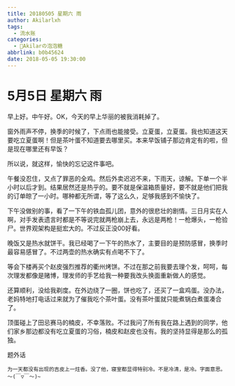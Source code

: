 ```yaml
---
title: 20180505 星期六 雨
author: Akilarlxh
tags:
  - 流水账
categories:
  - 🍬Akilarの泡泡糖
abbrlink: b0b45624
date: 2018-05-05 19:30:00
---
```

# 5月5日 星期六 雨

早上好。中午好。OK，今天的早上华丽的被我消耗掉了。

窗外雨声不停，换季的时候了，下点雨也能接受。立夏蛋，立夏蛋。我也知道这天要吃立夏蛋啊！但是茶叶蛋不知道要去哪里买。本来早饭铺子那边肯定有的啦，但是现在哪里还有早饭？

所以说，就这样，愉快的忘记这件事吧。

午餐没忍住，又点了罪恶的全鸡。然后外卖迟迟不来，下雨天，谅解。下单一个半小时以后才到。结果居然还是热乎的。要不就是保温箱质量好，要不就是他们把我的订单晾了一小时。哪种都无所谓，等了这么久，足够我感到不愉快了。

下午没做别的事，看了一下午的铁血孤儿团，意外的很悲壮的剧情。三日月实在人啊，对手发表遗言时都是不等说完就两枪崩上去，永远是两枪！一枪爆头，一枪验尸。世界观架构是挺宏大的。不过反正没00好看。

晚饭又是热水就饼干。我已经喝了一下午的热水了，主要目的是预防感冒，换季时最容易感冒了。不过两壶的热水确实有点喝不下了。

等会下楼再买个赵皮强烈推荐的衢州烤饼。不过在那之前我要去理个发，呵呵，每次理发都像是赌博，理发师的手艺给我一种要我改头换面重新做人的感觉。

还算顺利，没给我剃度。在外边绕了一圈，饼也吃了，还买了一盒鸡蛋。没办法，老妈特地打电话过来就为了催我吃个茶叶蛋。没有茶叶蛋就只能煮锅白煮蛋凑合了。

顶蛋碰上了田忌赛马的楠皮，不幸落败。不过我问了所有我在路上遇到的同学，他们家乡那边都没有吃立夏蛋的习俗，楠皮和赵皮也没有。我的坚持显得是那么的孤独。

题外话
```
为一天都没有出现的吉皮上一炷香。没了他，寝室都显得特别冷。不是冷清，是冷。字面意思。
～(￣▽￣～)~
```